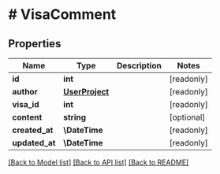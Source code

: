 # # VisaComment

## Properties

Name | Type | Description | Notes
------------ | ------------- | ------------- | -------------
**id** | **int** |  | [readonly]
**author** | [**UserProject**](UserProject.md) |  | [readonly]
**visa_id** | **int** |  | [readonly]
**content** | **string** |  | [optional]
**created_at** | **\DateTime** |  | [readonly]
**updated_at** | **\DateTime** |  | [readonly]

[[Back to Model list]](../../README.md#models) [[Back to API list]](../../README.md#endpoints) [[Back to README]](../../README.md)
